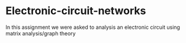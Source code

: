 # Electronic-circuit-networks
In this assignment we were asked to analysis an electronic circuit using matrix analysis/graph theory
